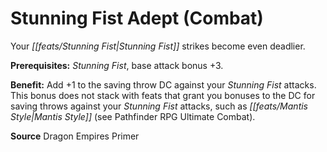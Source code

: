 ﻿---
cssclass: [feats]

---
# Stunning Fist Adept (Combat)

Your _[[feats/Stunning Fist|Stunning Fist]]_ strikes become even deadlier.

**Prerequisites:** _Stunning Fist_, base attack bonus +3.

**Benefit:** Add +1 to the saving throw DC against your _Stunning Fist_ attacks. This bonus does not stack with feats that grant you bonuses to the DC for saving throws against your _Stunning Fist_ attacks, such as _[[feats/Mantis Style|Mantis Style]]_ (see Pathfinder RPG Ultimate Combat).

**Source** Dragon Empires Primer